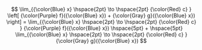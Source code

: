 $$
    \lim_{{\color{Blue} x} \hspace{2pt} \to \hspace{2pt} {\color{Red} c} } \left[ {\color{Purple} f}({\color{Blue} x}) + {\color{Gray} g}({\color{Blue} x}) \right] = \lim_{{\color{Blue} x} \hspace{2pt} \to \hspace{2pt} {\color{Red} c} } {\color{Purple} f}({\color{Blue} x}) \hspace{5pt} + \hspace{5pt} \lim_{{\color{Blue} x} \hspace{2pt} \to \hspace{2pt} {\color{Red} c} } {\color{Gray} g}({\color{Blue} x})
$$